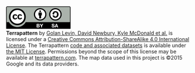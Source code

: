 <a rel="license" href="http://creativecommons.org/licenses/by-sa/4.0/"><img alt="Creative Commons License" style="border-width:0" src="images/cc_by_sa.svg" /></a><br /><span xmlns:dct="http://purl.org/dc/terms/" href="http://purl.org/dc/dcmitype/InteractiveResource" property="dct:title" rel="dct:type"><strong>Terrapattern</strong></span> by <a xmlns:cc="http://creativecommons.org/ns#" href="terrapattern.com" property="cc:attributionName" rel="cc:attributionURL">Golan Levin, David Newbury, Kyle McDonald et al.</a> is licensed under a <a rel="license" href="http://creativecommons.org/licenses/by-sa/4.0/">Creative Commons Attribution-ShareAlike 4.0 International License</a>.  The Terrapattern <a href="http://github.com/workergnome/terrapattern" target="_blank">code and associated datasets</a> is available under <a href="https://opensource.org/licenses/MIT" target="_blank">the MIT License</a>. Permissions beyond the scope of this license may be available at <a xmlns:cc="http://creativecommons.org/ns#" href="terrapattern.com" rel="cc:morePermissions">terrapattern.com</a>. The map data used in this project is ©2015 Google and its data providers.
